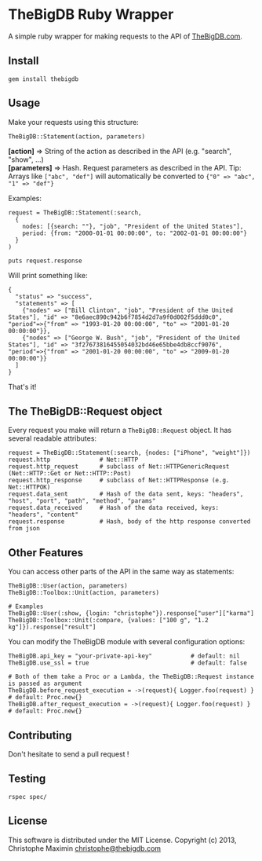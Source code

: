 # TheBigDB Ruby Wrapper

A simple ruby wrapper for making requests to the API of [TheBigDB.com][0].

## Install

    gem install thebigdb

## Usage

Make your requests using this structure:
    

    TheBigDB::Statement(action, parameters)


**[action]** => String of the action as described in the API (e.g. "search", "show", ...)  
**[parameters]** => Hash. Request parameters as described in the API. Tip: Arrays like ``["abc", "def"]`` will automatically be converted to ``{"0" => "abc", "1" => "def"}``


Examples:
    
    request = TheBigDB::Statement(:search,
      {
        nodes: [{search: ""}, "job", "President of the United States"],
        period: {from: "2000-01-01 00:00:00", to: "2002-01-01 00:00:00"}
      }
    )

    puts request.response

Will print something like:

    {
      "status" => "success",
      "statements" => [
        {"nodes" => ["Bill Clinton", "job", "President of the United States"], "id" => "8e6aec890c942b6f7854d2d7a9f0d002f5ddd0c0", "period"=>{"from" => "1993-01-20 00:00:00", "to" => "2001-01-20 00:00:00"}},
        {"nodes" => ["George W. Bush", "job", "President of the United States"], "id" => "3f27673816455054032bd46e65bbe4db8ccf9076", "period"=>{"from" => "2001-01-20 00:00:00", "to" => "2009-01-20 00:00:00"}}
      ]
    }

That's it!

## The TheBigDB::Request object

Every request you make will return a ``TheBigDB::Request`` object.
It has several readable attributes:
    
    request = TheBigDB::Statement(:search, {nodes: ["iPhone", "weight"]})
    request.http              # Net::HTTP
    request.http_request      # subclass of Net::HTTPGenericRequest (Net::HTTP::Get or Net::HTTP::Post)
    request.http_response     # subclass of Net::HTTPResponse (e.g. Net::HTTPOK)
    request.data_sent         # Hash of the data sent, keys: "headers", "host", "port", "path", "method", "params"
    request.data_received     # Hash of the data received, keys: "headers", "content"
    request.response          # Hash, body of the http response converted from json

## Other Features

You can access other parts of the API in the same way as statements:
    
    TheBigDB::User(action, parameters)
    TheBigDB::Toolbox::Unit(action, parameters)

    # Examples
    TheBigDB::User(:show, {login: "christophe"}).response["user"]["karma"]
    TheBigDB::Toolbox::Unit(:compare, {values: ["100 g", "1.2 kg"]}).response["result"]

You can modify the TheBigDB module with several configuration options:

    TheBigDB.api_key = "your-private-api-key"           # default: nil
    TheBigDB.use_ssl = true                             # default: false

    # Both of them take a Proc or a Lambda, the TheBigDB::Request instance is passed as argument
    TheBigDB.before_request_execution = ->(request){ Logger.foo(request) }   # default: Proc.new{}
    TheBigDB.after_request_execution = ->(request){ Logger.foo(request) }    # default: Proc.new{}


## Contributing

Don't hesitate to send a pull request !

## Testing
  
    rspec spec/

## License

This software is distributed under the MIT License. Copyright (c) 2013, Christophe Maximin <christophe@thebigdb.com>


[0]: http://thebigdb.com
